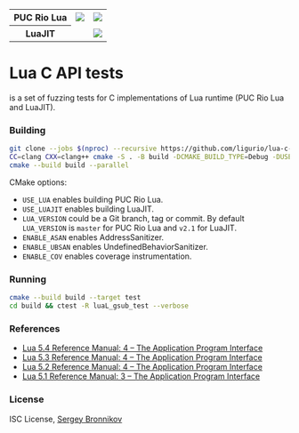 <table>
  <tr>
    <th>PUC Rio Lua</th>
    <td><a href="https://bugs.chromium.org/p/oss-fuzz/issues/list?sort=-opened&can=1&q=proj:lua"><img src="https://oss-fuzz-build-logs.storage.googleapis.com/badges/lua.svg"></a></td>
    <td><a href="https://github.com/ispras/oss-sydr-fuzz/tree/master/projects/lua"><img src="https://img.shields.io/static/v1?label=oss-sydr-fuzz&message=fuzzing&color=brightgreen"></a></td>
  </tr>
  <tr>
    <th>LuaJIT</th>
    <td></td>
    <td><a href="https://github.com/ispras/oss-sydr-fuzz/tree/master/projects/luajit"><img src="https://img.shields.io/static/v1?label=oss-sydr-fuzz&message=fuzzing&color=brightgreen"></a></td>
  </tr>
</table>

# Lua C API tests

is a set of fuzzing tests for C implementations of Lua runtime (PUC Rio Lua and
LuaJIT).

### Building

```sh
git clone --jobs $(nproc) --recursive https://github.com/ligurio/lua-c-api-tests
CC=clang CXX=clang++ cmake -S . -B build -DCMAKE_BUILD_TYPE=Debug -DUSE_LUA=ON [-DUSE_LUAJIT=ON]
cmake --build build --parallel
```

CMake options:

- `USE_LUA` enables building PUC Rio Lua.
- `USE_LUAJIT` enables building LuaJIT.
- `LUA_VERSION` could be a Git branch, tag or commit. By default `LUA_VERSION` is
`master` for PUC Rio Lua and `v2.1` for LuaJIT.
- `ENABLE_ASAN` enables AddressSanitizer.
- `ENABLE_UBSAN` enables UndefinedBehaviorSanitizer.
- `ENABLE_COV` enables coverage instrumentation.

### Running

```sh
cmake --build build --target test
cd build && ctest -R luaL_gsub_test --verbose
```

### References

- [Lua 5.4 Reference Manual: 4 – The Application Program Interface](https://www.lua.org/manual/5.4/manual.html#4)
- [Lua 5.3 Reference Manual: 4 – The Application Program Interface](https://www.lua.org/manual/5.3/manual.html#4)
- [Lua 5.2 Reference Manual: 4 – The Application Program Interface](https://www.lua.org/manual/5.2/manual.html#4)
- [Lua 5.1 Reference Manual: 3 – The Application Program Interface](https://www.lua.org/manual/5.1/manual.html#3)

### License

ISC License, [Sergey Bronnikov](https://bronevichok.ru/)
